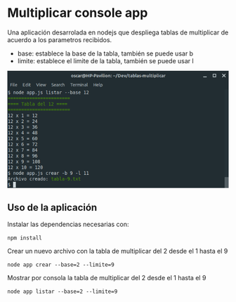 # Multiplicar console app

Una aplicación desarrolada en nodejs que despliega tablas de multiplicar de acuerdo a los parametros recibidos.

- base: establece la base de la tabla, también se puede usar b
- limite: establece el limite de la tabla, también se puede usar l

![Imagen de la aplicación](https://raw.githubusercontent.com/OscarUrielCZ/tablas-multiplicar/master/assets/imagen1.png)

## Uso de la aplicación

Instalar las dependencias necesarias con:
```
npm install
```

Crear un nuevo archivo con la tabla de multiplicar del 2 desde el 1 hasta el 9
```
node app crear --base=2 --limite=9
```

Mostrar por consola la tabla de multiplicar del 2 desde el 1 hasta el 9
```
node app listar --base=2 --limite=9
```
